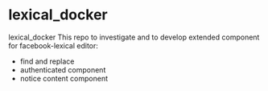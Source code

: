 # lexical_docker
lexical_docker
This repo to investigate and to develop extended component for facebook-lexical editor:   
- find and replace
- authenticated component
- notice content component
